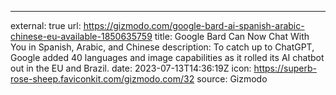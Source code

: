 ---
external: true
url: https://gizmodo.com/google-bard-ai-spanish-arabic-chinese-eu-available-1850635759
title: Google Bard Can Now Chat With You in Spanish, Arabic, and Chinese
description: To catch up to ChatGPT, Google added 40 languages and image capabilities as it rolled its AI chatbot out in the EU and Brazil.
date: 2023-07-13T14:36:19Z
icon: https://superb-rose-sheep.faviconkit.com/gizmodo.com/32
source: Gizmodo